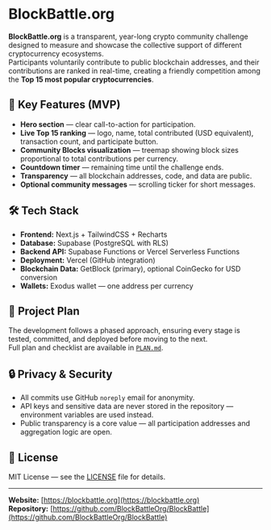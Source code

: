 # BlockBattle.org

**BlockBattle.org** is a transparent, year-long crypto community challenge designed to measure and showcase the collective support of different cryptocurrency ecosystems.  
Participants voluntarily contribute to public blockchain addresses, and their contributions are ranked in real-time, creating a friendly competition among the **Top 15 most popular cryptocurrencies**.

## 🌟 Key Features (MVP)
- **Hero section** — clear call-to-action for participation.
- **Live Top 15 ranking** — logo, name, total contributed (USD equivalent), transaction count, and participate button.
- **Community Blocks visualization** — treemap showing block sizes proportional to total contributions per currency.
- **Countdown timer** — remaining time until the challenge ends.
- **Transparency** — all blockchain addresses, code, and data are public.
- **Optional community messages** — scrolling ticker for short messages.

## 🛠 Tech Stack
- **Frontend:** Next.js + TailwindCSS + Recharts
- **Database:** Supabase (PostgreSQL with RLS)
- **Backend API:** Supabase Functions or Vercel Serverless Functions
- **Deployment:** Vercel (GitHub integration)
- **Blockchain Data:** GetBlock (primary), optional CoinGecko for USD conversion
- **Wallets:** Exodus wallet — one address per currency

## 📅 Project Plan
The development follows a phased approach, ensuring every stage is tested, committed, and deployed before moving to the next.  
Full plan and checklist are available in [`PLAN.md`](PLAN.md).

## 🔒 Privacy & Security
- All commits use GitHub `noreply` email for anonymity.
- API keys and sensitive data are never stored in the repository — environment variables are used instead.
- Public transparency is a core value — all participation addresses and aggregation logic are open.

## 📜 License
MIT License — see the [LICENSE](LICENSE) file for details.

---

**Website:** [https://blockbattle.org](https://blockbattle.org)  
**Repository:** [https://github.com/BlockBattleOrg/BlockBattle](https://github.com/BlockBattleOrg/BlockBattle)
